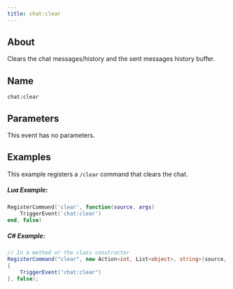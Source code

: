 ```yaml
---
title: chat:clear
---
```


## About
Clears the chat messages/history and the sent messages history buffer.

## Name
```
chat:clear
```

Parameters
----------

This event has no parameters.

Examples
--------
This example registers a `/clear` command that clears the chat.

##### Lua Example:
```lua
RegisterCommand('clear', function(source, args)
    TriggerEvent('chat:clear')
end, false)
```

##### C\# Example:
```csharp
// In a method or the class constructor
RegisterCommand("clear", new Action<int, List<object>, string>(source, args, raw) =>
{
    TriggerEvent("chat:clear")
}, false);
```
